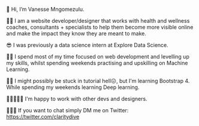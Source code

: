 👋 Hi, I’m Vanesse Mngomezulu.

 🐱‍👤 I am  a website developer/designer that works with health and wellness coaches, consultants + specialists to help them become more visible online and make the impact they know they are meant to make.

😎 I  was previously a data science intern at Explore Data Science.

👩‍💻 I spend most of my time focused on web development and levelling up my skills, whilst spending weekends practising and upskilling on Machine Learning.

👩‍🎓 I might possibly be stuck in tutorial hell😖, but I'm learning Bootstrap 4. While spending my weekends learning Deep learning.

👯‍♀️🏄🏾‍♀️ I'm happy to work with other devs and designers.

🙋🏾‍♀️ If you want to chat simply DM me on Twitter: https://twitter.com/claritydive


<!---
VanesseB/VanesseB is a ✨ special ✨ repository because its `README.md` (this file) appears on your GitHub profile.
You can click the Preview link to take a look at your changes.
--->
